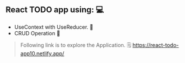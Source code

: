 ## React TODO app using: :computer:

- UseContext with UseReducer. :rocket:
- CRUD Operation :jigsaw:

> Following link is to explore the Application. :spiral_notepad:
> https://react-todo-app10.netlify.app/
